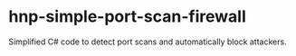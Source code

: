 # hnp-simple-port-scan-firewall

Simplified C# code to detect port scans and automatically block attackers.
